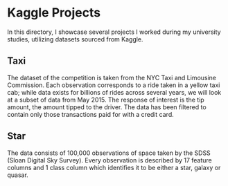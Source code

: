 # Kaggle Projects
In this directory, I showcase several projects I worked during my university studies, utilizing datasets sourced from Kaggle.

## **Taxi**
The dataset of the competition is taken from the NYC Taxi and Limousine Commission. Each observation corresponds to a ride taken in a yellow taxi cab; while data exists for billions of rides across several years, we will look at a subset of data from May 2015. The response of interest is the tip amount, the amount tipped to the driver. The data has been filtered to contain only those transactions paid for with a credit card.

## **Star**
The data consists of 100,000 observations of space taken by the SDSS (Sloan Digital Sky Survey). Every observation is described by 17 feature columns and 1 class column which identifies it to be either a star, galaxy or quasar.
